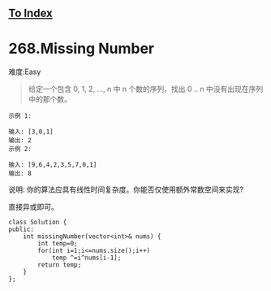 [To Index](/index.md)
---
# 268.Missing Number
难度:Easy
> 给定一个包含 0, 1, 2, ..., n 中 n 个数的序列，找出 0 .. n 中没有出现在序列中的那个数。

```
示例 1:

输入: [3,0,1]
输出: 2
示例 2:

输入: [9,6,4,2,3,5,7,0,1]
输出: 8
```

说明:
你的算法应具有线性时间复杂度。你能否仅使用额外常数空间来实现?


直接异或即可。  

```
class Solution {
public:
    int missingNumber(vector<int>& nums) {
        int temp=0;
        for(int i=1;i<=nums.size();i++)
            temp ^=i^nums[i-1];
        return temp;
    }
};
```

